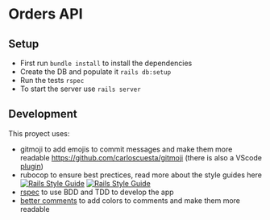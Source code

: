 # Orders API

## Setup

- First run `bundle install` to install the dependencies
- Create the DB and populate it `rails db:setup`
- Run the tests `rspec`
- To start the server use `rails server`

## Development

This proyect uses:

- gitmoji to add emojis to commit messages and make them more readable https://github.com/carloscuesta/gitmoji (there is also a VScode [plugin](https://marketplace.visualstudio.com/items?itemName=seatonjiang.gitmoji-vscode))
- rubocop to ensure best prectices, read more about the style guides here [![Rails Style Guide](https://img.shields.io/badge/code_style-rails-brightgreen.svg)](https://rails.rubystyle.guide) [![Rails Style Guide](https://img.shields.io/badge/code_style-rspec-brightgreen.svg)](https://rspec.rubystyle.guide/)
- [rspec](http://rspec.info/) to use BDD and TDD to develop the app
- [better comments](https://marketplace.visualstudio.com/items?itemName=aaron-bond.better-comments) to add colors to comments and make them more readable
